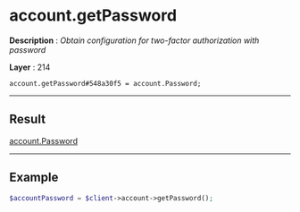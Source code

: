 # account.getPassword

**Description** : *Obtain configuration for two\-factor authorization with password*

**Layer** : 214

```tl
account.getPassword#548a30f5 = account.Password;
```

---

## Result

[account.Password](type/account.Password)

---

## Example

```php
$accountPassword = $client->account->getPassword();
```